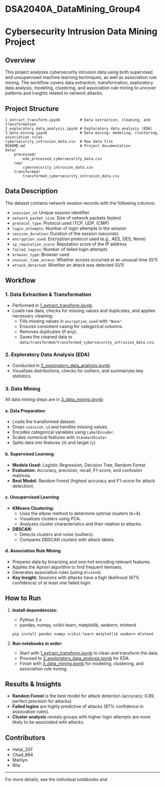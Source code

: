 # DSA2040A_DataMining_Group4

# Cybersecurity Intrusion Data Mining Project

## Overview

This project analyzes cybersecurity intrusion data using both supervised and unsupervised machine learning techniques, as well as association rule mining. The workflow covers data extraction, transformation, exploratory data analysis, modeling, clustering, and association rule mining to uncover patterns and insights related to network attacks.

## Project Structure

```
1_extract_transform.ipynb         # Data extraction, cleaning, and transformation
2_exploratory_data_analysis.ipynb # Exploratory data analysis (EDA)
3_data_mining.ipynb               # Data mining: modeling, clustering, association rules
cybersecurity_intrusion_data.csv  # Raw data file
README.md                         # Project documentation
data/
    processed/
        eda_processed_cybersecurity_data.csv
    raw/
        cybersecurity_intrusion_data.csv
    transformed/
        transformed_cybersecurity_intrusion_data.csv
```

## Data Description

The dataset contains network session records with the following columns:

- `usession_id`: Unique session identifier
- `network_packet_size`: Size of network packets (bytes)
- `protocol_type`: Protocol used (TCP, UDP, ICMP)
- `login_attempts`: Number of login attempts in the session
- `session_duration`: Duration of the session (seconds)
- `encryption_used`: Encryption protocol used (e.g., AES, DES, None)
- `ip_reputation_score`: Reputation score of the IP address
- `failed_logins`: Number of failed login attempts
- `browser_type`: Browser used
- `unusual_time_access`: Whether access occurred at an unusual time (0/1)
- `attack_detected`: Whether an attack was detected (0/1)

## Workflow

### 1. Data Extraction & Transformation

- Performed in [1_extract_transform.ipynb](1_extract_transform.ipynb).
- Loads raw data, checks for missing values and duplicates, and applies necessary cleaning:
  - Fills missing values in `encryption_used` with `"None"`.
  - Ensures consistent casing for categorical columns.
  - Removes duplicates (if any).
  - Saves the cleaned data to `data/transformed/transformed_cybersecurity_intrusion_data.csv`.

### 2. Exploratory Data Analysis (EDA)

- Conducted in [2_exploratory_data_analysis.ipynb](2_exploratory_data_analysis.ipynb).
- Visualizes distributions, checks for outliers, and summarizes key statistics.

### 3. Data Mining

All data mining steps are in [3_data_mining.ipynb](3_data_mining.ipynb):

#### a. Data Preparation

- Loads the transformed dataset.
- Drops `usession_id` and handles missing values.
- Encodes categorical variables using `LabelEncoder`.
- Scales numerical features with `StandardScaler`.
- Splits data into features (`X`) and target (`y`).

#### b. Supervised Learning

- **Models Used:** Logistic Regression, Decision Tree, Random Forest.
- **Evaluation:** Accuracy, precision, recall, F1-score, and confusion matrices.
- **Best Model:** Random Forest (highest accuracy and F1-score for attack detection).

#### c. Unsupervised Learning

- **KMeans Clustering:**
  - Uses the elbow method to determine optimal clusters (k=4).
  - Visualizes clusters using PCA.
  - Analyzes cluster characteristics and their relation to attacks.
- **DBSCAN:**
  - Detects clusters and noise (outliers).
  - Compares DBSCAN clusters with attack labels.

#### d. Association Rule Mining

- Prepares data by binarizing and one-hot encoding relevant features.
- Applies the Apriori algorithm to find frequent itemsets.
- Generates association rules (using `mlxtend`).
- **Key Insight:** Sessions with attacks have a high likelihood (87% confidence) of at least one failed login.

## How to Run

1. **Install dependencies:**
   - Python 3.x
   - pandas, numpy, scikit-learn, matplotlib, seaborn, mlxtend

   ```sh
   pip install pandas numpy scikit-learn matplotlib seaborn mlxtend
   ```

2. **Run notebooks in order:**
   - Start with [1_extract_transform.ipynb](1_extract_transform.ipynb) to clean and transform the data.
   - Proceed to [2_exploratory_data_analysis.ipynb](2_exploratory_data_analysis.ipynb) for EDA.
   - Finish with [3_data_mining.ipynb](3_data_mining.ipynb) for modeling, clustering, and association rule mining.

## Results & Insights

- **Random Forest** is the best model for attack detection (accuracy: 0.89, perfect precision for attacks).
- **Failed logins** are highly predictive of attacks (87% confidence in association rules).
- **Cluster analysis** reveals groups with higher login attempts are more likely to be associated with attacks.

## Contributors

- Hetal_207
- Chad_884
- Marilyn
- Rita
---

For more details, see the individual notebooks and
